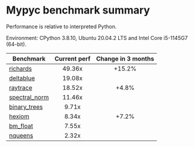 # Mypyc benchmark summary

Performance is relative to interpreted Python.

Environment: CPython 3.8.10, Ubuntu 20.04.2 LTS and Intel Core i5-1145G7 (64-bit).

| Benchmark | Current perf | Change in 3 months |
| --- | :---: | :---: |
| [richards](benchmarks/richards.md) | 49.36x | +15.2% |
| [deltablue](benchmarks/deltablue.md) | 19.08x |  |
| [raytrace](benchmarks/raytrace.md) | 18.52x | +4.8% |
| [spectral_norm](benchmarks/spectral_norm.md) | 11.46x |  |
| [binary_trees](benchmarks/binary_trees.md) | 9.71x |  |
| [hexiom](benchmarks/hexiom.md) | 8.34x | +7.2% |
| [bm_float](benchmarks/bm_float.md) | 7.55x |  |
| [nqueens](benchmarks/nqueens.md) | 2.32x |  |
